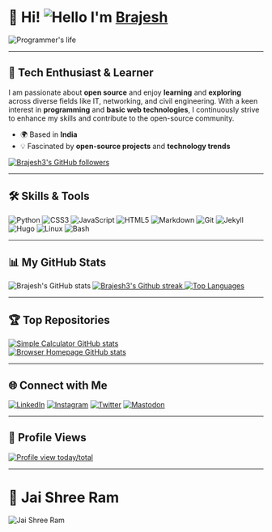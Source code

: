 # 🚀 Hi! ![Hello](https://user-images.githubusercontent.com/18350557/176309783-0785949b-9127-417c-8b55-ab5a4333674e.gif) I'm [Brajesh](https://github.com/Brajesh3) 

![Programmer's life](https://i.giphy.com/f3iwJFOVOwuy7K6FFw.webp)

---

## 🌟 Tech Enthusiast & Learner
I am passionate about **open source** and enjoy **learning** and **exploring** across diverse fields like IT, networking, and civil engineering. With a keen interest in **programming** and **basic web technologies**, I continuously strive to enhance my skills and contribute to the open-source community.

* 🌍 Based in **India**
* 💡 Fascinated by **open-source projects** and **technology trends**
<a href="https://www.github.com/Brajesh3" target="_blank" rel="noreferrer">
  <img src="https://img.shields.io/github/followers/Brajesh3?logo=github&style=for-the-badge&color=cba6f7&labelColor=1e1e2e" alt="Brajesh3's GitHub followers" />
</a>

---

## 🛠️ Skills & Tools
![Python](https://img.shields.io/static/v1?style=for-the-badge&message=Python&color=cba6f7&logo=Python&logoColor=1e1e2e&label=)
![CSS3](https://img.shields.io/static/v1?style=for-the-badge&message=CSS3&color=94e2d5&logo=CSS3&logoColor=1e1e2e&label=)
![JavaScript](https://img.shields.io/static/v1?style=for-the-badge&message=JavaScript&color=f5c2e7&logo=javascript&logoColor=1e1e2e&label=)
![HTML5](https://img.shields.io/static/v1?style=for-the-badge&message=HTML5&color=f38ba8&logo=HTML5&logoColor=1e1e2e&label=)
![Markdown](https://img.shields.io/static/v1?style=for-the-badge&message=Markdown&color=cdd6f4&logo=Markdown&logoColor=1e1e2e&label=)
![Git](https://img.shields.io/static/v1?style=for-the-badge&message=Git&color=eba0ac&logo=Git&logoColor=1e1e2e&label=)
![Jekyll](https://img.shields.io/static/v1?style=for-the-badge&message=Jekyll&color=cba6f7&logo=Jekyll&logoColor=1e1e2e&label=)
![Hugo](https://img.shields.io/static/v1?style=for-the-badge&message=Hugo&color=94e2d5&logo=Hugo&logoColor=1e1e2e&label=)
![Linux](https://img.shields.io/static/v1?style=for-the-badge&message=Linux&color=a6e3a1&logo=Linux&logoColor=1e1e2e&label=)
![Bash](https://img.shields.io/static/v1?style=for-the-badge&message=Bash&color=f9e2af&logo=GNU+Bash&logoColor=1e1e2e&label=)

---

## 📊 My GitHub Stats
![Brajesh's GitHub stats](https://github-readme-stats.vercel.app/api?username=brajesh3&show_icons=true&theme=catppuccin_mocha&show=reviews,discussions_started,discussions_answered,prs_merged,prs_merged_percentage)
<a href="https://www.github.com/Brajesh3">
  <img src="https://github-readme-streak-stats.herokuapp.com/?user=brajesh3&theme=catppuccin_mocha&hide_border=true" alt="Brajesh3's Github streak" />
</a>
<a href="https://github.com/Brajesh3" align="left">
  <img src="https://github-readme-stats.vercel.app/api/top-langs/?username=Brajesh3&langs_count=10&theme=catppuccin_mocha&hide_border=true&locale=en&custom_title=Top%20Languages" alt="Top Languages" />
</a>

---

## 🏆 Top Repositories
<div class="image-container">
  <a href="https://github.com/Brajesh3/Simple_Calculator">
    <img src="https://github-readme-stats.vercel.app/api/pin/?username=Brajesh3&repo=Simple_Calculator&theme=catppuccin_mocha&hide_border=true&locale=en" alt="Simple Calculator GitHub stats" />
  </a>
</div>
<div class="image-container">
  <a href="https://github.com/Brajesh3/Browser_homepage">
    <img src="https://github-readme-stats.vercel.app/api/pin/?username=Brajesh3&repo=Browser_homepage&theme=catppuccin_mocha&hide_border=true&locale=en" alt="Browser Homepage GitHub stats" />
  </a>
</div>

---

## 🌐 Connect with Me
[![LinkedIn](https://img.shields.io/badge/LinkedIn-Connect-89b4fa?style=for-the-badge&logo=linkedin&logoColor=1e1e2e)](https://www.linkedin.com/in/brajesh-kumar-056b75277)
[![Instagram](https://img.shields.io/badge/Instagram-Follow-f38ba8?style=for-the-badge&logo=instagram&logoColor=1e1e2e)](https://www.instagram.com/brajesh_kr3)
[![Twitter](https://img.shields.io/badge/X-Follow-a6e3a1?style=for-the-badge&logo=x&logoColor=1e1e2e)](https://www.twitter.com/Brajesh_kr3)
[![Mastodon](https://img.shields.io/badge/Mastodon-Follow-94e2d5?style=for-the-badge&logo=mastodon&logoColor=1e1e2e)](https://mastodon.social/@Looter_)

---

## 👀 Profile Views
[![Profile view today/total](https://hits.seeyoufarm.com/api/count/incr/badge.svg?url=https%3A%2F%2Fgithub.com%2Fbrajesh3%2Fbrajesh3&count_bg=%23cba6f7&title_bg=%231e1e2e&title=Profile%20views%20today%2Ftotal&edge_flat=false)](https://github.com/brajesh3)

---

# 🚩 Jai Shree Ram
![Jai Shree Ram](https://i.giphy.com/0nl1a9rt1Ep2dIbQJD.webp)
